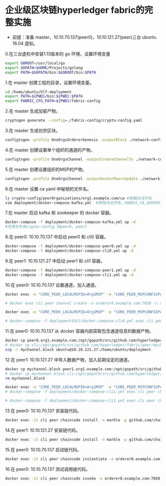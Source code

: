 # 企业级区块链hyperledger fabric的完整实施

- 前提：准备 master，10.10.70.137(peer0)，10.10.121.27(peer)三台 ubuntu 16.04 虚拟。

0.在三台虚机中安装1.13版本的 go 环境，设置环境变量
```bash
export GOROOT=/usr/local/go
export GOPATH=$HOME/Projects/golang
export PATH=$GOPATH/bin:$GOROOT/bin:$PATH
```


1.在 master 创建工程的目录，设置环境变量。
```bash
cd /home/ubuntu/hlf-deployment
export PATH=${PWD}/bin:${PWD}:$PATH
export FABRIC_CFG_PATH=${PWD}/fabric-config
```

2.在 master 生成加密产物。
```bash
cryptogen generate --config=./fabric-config/crypto-config.yaml
```

3.在 master 生成创世区块。
```bash
configtxgen -profile OneOrgsOrdererGenesis -outputBlock ./network-config/orderer.block
```

4.在 master 创建设置单个组织的通道的产物。
```bash
configtxgen -profile OneOrgsChannel -outputCreateChannelTx ./network-config/channel.tx -channelID mychannel
```

5.在 master 创建设置组织的MSP的产物。
```bash
configtxgen -profile OneOrgsChannel -outputAnchorPeersUpdate ./network-config/Org1MSPanchors.tx -channelID mychannel -asOrg Org1MSP
```

6.在 master 设置 ca yaml 中秘钥的文件名。
```bash
ls crypto-config/peerOrganizations/org1.example.com/ca #获取CA文件名 
vim deployment/docker-compose-kafka.yml  #修改CA文件名，FABRIC_CA_SERVER_CA_KEYFILE 80eb9dfa677b46db171517410afbed2cea3bf7b2dff136000a27b0ca468dee83_sk
```

7.在 master 启动 kafka 和 zookeeper 的 docker 容器。
```bash
docker-compose -f deployment/docker-compose-kafka.yml up -d
#传递文件夹crypto-config 到peer0, peer1
```

8.在 peer0: 10.10.70.137 中启动 peer0 和 cli0 容器。
```bash
docker-compose -f deployment/docker-compose-peer0.yml up -d
docker-compose -f deployment/docker-compose-cli0.yml up -d
```

9.在 peer1: 10.10.121.27 中启动 peer1 和 cli1 容器。
```bash
docker-compose -f deployment/docker-compose-peer1.yml up -d
docker-compose -f deployment/docker-compose-cli1.yml up -d
```

10.在 peer0: 10.10.70.137 设置通道，加入通道。
```bash
docker exec -e "CORE_PEER_LOCALMSPID=Org1MSP" -e "CORE_PEER_MSPCONFIGPATH=/var/hyperledger/users/Admin@org1.example.com/msp" peer0.org1.example.com peer channel create -o orderer0.example.com:7050 -c mychannel -f /var/hyperledger/configs/channel.tx --tls --cafile /opt/gopath/src/github.com/hyperledger/fabric/peer/crypto/ordererOrganizations/example.com/orderers/orderer0.example.com/msp/tlscacerts/tlsca.example.com-cert.pem

# docker exec cli peer channel create -o orderer0.example.com:7050 -c mychannel -f /var/hyperledger/configs/channel.tx --tls --cafile /opt/gopath/src/github.com/hyperledger/fabric/peer/crypto/ordererOrganizations/example.com/orderers/orderer0.example.com/msp/tlscacerts/tlsca.example.com-cert.pem

docker exec -e "CORE_PEER_LOCALMSPID=Org1MSP" -e "CORE_PEER_MSPCONFIGPATH=/var/hyperledger/users/Admin@org1.example.com/msp" peer0.org1.example.com peer channel join -b mychannel.block --tls --cafile /opt/gopath/src/github.com/hyperledger/fabric/peer/crypto/ordererOrganizations/example.com/orderers/orderer0.example.com/msp/tlscacerts/tlsca.example.com-cert.pem

# docker-compose -f deployment1911/docker-compose-cli0.yml exec cli peer channel join -b mychannel.block
```

11.在 peer0: 10.10.70.137 从 docker 容器内部获取包含通道信息的数据产物。
```bash
docker cp peer0.org1.example.com:/opt/gopath/src/github.com/hyperledger/fabric/peer/mychannel.block .
# docker cp cli:/opt/gopath/src/github.com/hyperledger/fabric/peer/mychannel.block .
scp -r mychannel.block ubuntu@10.10.121.27:/home/ubuntu/deployment
```

12.在 peer1: 10.10.121.27 中导入数据产物，加入前期设定的通道。
```bash
docker cp mychannel.block peer1.org1.example.com:/opt/gopath/src/github.com/hyperledger/fabric/peer/mychannel.block
# docker cp mychannel.block cli:/opt/gopath/src/github.com/hyperledger/fabric/peer/mychannel.block
rm mychannel.block

docker exec -e "CORE_PEER_LOCALMSPID=Org1MSP" -e "CORE_PEER_MSPCONFIGPATH=/var/hyperledger/users/Admin@org1.example.com/msp" peer1.org1.example.com peer channel join -b mychannel.block
# docker-compose -f deployment/docker-compose-cli1.yml exec cli peer channel join -b mychannel.block

# docker-compose -f deployment/docker-compose-cli1.yml exec cli peer channel update -o orderer0.example.com:7050 -c mychannel -f /var/hyperledger/configs/Org1MSPanchors.tx  --tls --cafile /opt/gopath/src/github.com/hyperledger/fabric/peer/crypto/ordererOrganizations/example.com/orderers/orderer0.example.com/msp/tlscacerts/tlsca.example.com-cert.pem
```

13.在 peer0: 10.10.70.137 安装链代码。
```bash
docker exec -it cli peer chaincode install -n marble -p github.com/chaincode -v 1.0
```

14.在 peer1: 10.10.121.27 安装链代码。
```bash
docker exec -it cli peer chaincode install -n marble -p github.com/chaincode -v 1.0
```

15.在 peer0: 10.10.70.137 启动链代码。
```bash
docker exec -it cli peer chaincode instantiate -o orderer0.example.com:7050 -C mychannel -n marble github.com/chaincode -v 1.0 -c '{"Args":["init"]}' --tls --cafile /opt/gopath/src/github.com/hyperledger/fabric/peer/crypto/ordererOrganizations/example.com/orderers/orderer0.example.com/msp/tlscacerts/tlsca.example.com-cert.pem
```


16.在 peer0: 10.10.70.137 测试调用链代码。
```bash
docker exec -it cli peer chaincode invoke -o orderer0.example.com:7050 -n marble -c '{"Args":["initStringSha", "2040"]}' -C mychannel --tls --cafile /opt/gopath/src/github.com/hyperledger/fabric/peer/crypto/ordererOrganizations/example.com/orderers/orderer0.example.com/msp/tlscacerts/tlsca.example.com-cert.pem
```


